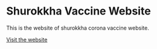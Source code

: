 # Shurokkha Vaccine Website
This is the website of shurokkha corona vaccine website.

[Visit the website](https://md-samiur-rahman.github.io/Shurokkha_Website/)